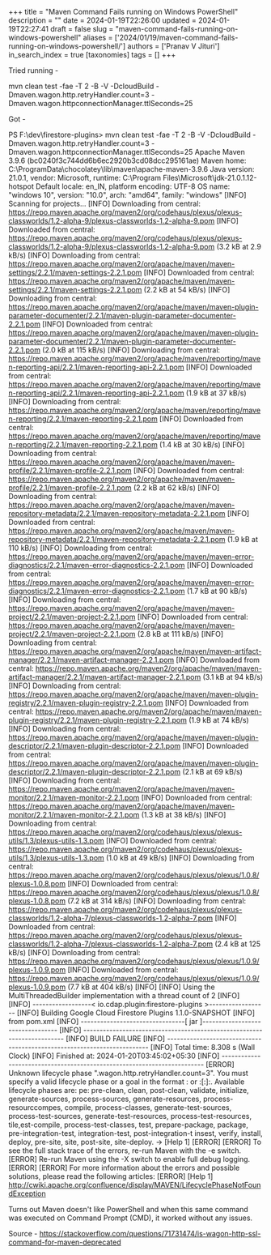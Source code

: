+++
title = "Maven Command Fails running on Windows PowerShell"
description = ""
date = 2024-01-19T22:26:00
updated = 2024-01-19T22:27:41
draft = false
slug = "maven-command-fails-running-on-windows-powershell"
aliases = ['2024/01/19/maven-command-fails-running-on-windows-powershell/']
authors = ['Pranav V Jituri']
in_search_index = true
[taxonomies]
tags = []
+++


Tried running -

mvn clean test -fae -T 2 -B -V -DcloudBuild -Dmaven.wagon.http.retryHandler.count=3 -Dmaven.wagon.httpconnectionManager.ttlSeconds=25


Got -

PS F:\dev\firestore-plugins> mvn clean test -fae -T 2 -B -V -DcloudBuild -Dmaven.wagon.http.retryHandler.count=3 -Dmaven.wagon.httpconnectionManager.ttlSeconds=25
Apache Maven 3.9.6 (bc0240f3c744dd6b6ec2920b3cd08dcc295161ae)
Maven home: C:\ProgramData\chocolatey\lib\maven\apache-maven-3.9.6
Java version: 21.0.1, vendor: Microsoft, runtime: C:\Program Files\Microsoft\jdk-21.0.1.12-hotspot
Default locale: en_IN, platform encoding: UTF-8
OS name: "windows 10", version: "10.0", arch: "amd64", family: "windows"
[INFO] Scanning for projects...
[INFO] Downloading from central: https://repo.maven.apache.org/maven2/org/codehaus/plexus/plexus-classworlds/1.2-alpha-9/plexus-classworlds-1.2-alpha-9.pom
[INFO] Downloaded from central: https://repo.maven.apache.org/maven2/org/codehaus/plexus/plexus-classworlds/1.2-alpha-9/plexus-classworlds-1.2-alpha-9.pom (3.2 kB at 2.9 kB/s)
[INFO] Downloading from central: https://repo.maven.apache.org/maven2/org/apache/maven/maven-settings/2.2.1/maven-settings-2.2.1.pom
[INFO] Downloaded from central: https://repo.maven.apache.org/maven2/org/apache/maven/maven-settings/2.2.1/maven-settings-2.2.1.pom (2.2 kB at 54 kB/s)
[INFO] Downloading from central: https://repo.maven.apache.org/maven2/org/apache/maven/maven-plugin-parameter-documenter/2.2.1/maven-plugin-parameter-documenter-2.2.1.pom
[INFO] Downloaded from central: https://repo.maven.apache.org/maven2/org/apache/maven/maven-plugin-parameter-documenter/2.2.1/maven-plugin-parameter-documenter-2.2.1.pom (2.0 kB at 115 kB/s)
[INFO] Downloading from central: https://repo.maven.apache.org/maven2/org/apache/maven/reporting/maven-reporting-api/2.2.1/maven-reporting-api-2.2.1.pom
[INFO] Downloaded from central: https://repo.maven.apache.org/maven2/org/apache/maven/reporting/maven-reporting-api/2.2.1/maven-reporting-api-2.2.1.pom (1.9 kB at 37 kB/s)
[INFO] Downloading from central: https://repo.maven.apache.org/maven2/org/apache/maven/reporting/maven-reporting/2.2.1/maven-reporting-2.2.1.pom
[INFO] Downloaded from central: https://repo.maven.apache.org/maven2/org/apache/maven/reporting/maven-reporting/2.2.1/maven-reporting-2.2.1.pom (1.4 kB at 30 kB/s)
[INFO] Downloading from central: https://repo.maven.apache.org/maven2/org/apache/maven/maven-profile/2.2.1/maven-profile-2.2.1.pom
[INFO] Downloaded from central: https://repo.maven.apache.org/maven2/org/apache/maven/maven-profile/2.2.1/maven-profile-2.2.1.pom (2.2 kB at 62 kB/s)
[INFO] Downloading from central: https://repo.maven.apache.org/maven2/org/apache/maven/maven-repository-metadata/2.2.1/maven-repository-metadata-2.2.1.pom
[INFO] Downloaded from central: https://repo.maven.apache.org/maven2/org/apache/maven/maven-repository-metadata/2.2.1/maven-repository-metadata-2.2.1.pom (1.9 kB at 110 kB/s)
[INFO] Downloading from central: https://repo.maven.apache.org/maven2/org/apache/maven/maven-error-diagnostics/2.2.1/maven-error-diagnostics-2.2.1.pom
[INFO] Downloaded from central: https://repo.maven.apache.org/maven2/org/apache/maven/maven-error-diagnostics/2.2.1/maven-error-diagnostics-2.2.1.pom (1.7 kB at 90 kB/s)
[INFO] Downloading from central: https://repo.maven.apache.org/maven2/org/apache/maven/maven-project/2.2.1/maven-project-2.2.1.pom
[INFO] Downloaded from central: https://repo.maven.apache.org/maven2/org/apache/maven/maven-project/2.2.1/maven-project-2.2.1.pom (2.8 kB at 111 kB/s)
[INFO] Downloading from central: https://repo.maven.apache.org/maven2/org/apache/maven/maven-artifact-manager/2.2.1/maven-artifact-manager-2.2.1.pom
[INFO] Downloaded from central: https://repo.maven.apache.org/maven2/org/apache/maven/maven-artifact-manager/2.2.1/maven-artifact-manager-2.2.1.pom (3.1 kB at 94 kB/s)
[INFO] Downloading from central: https://repo.maven.apache.org/maven2/org/apache/maven/maven-plugin-registry/2.2.1/maven-plugin-registry-2.2.1.pom
[INFO] Downloaded from central: https://repo.maven.apache.org/maven2/org/apache/maven/maven-plugin-registry/2.2.1/maven-plugin-registry-2.2.1.pom (1.9 kB at 74 kB/s)
[INFO] Downloading from central: https://repo.maven.apache.org/maven2/org/apache/maven/maven-plugin-descriptor/2.2.1/maven-plugin-descriptor-2.2.1.pom
[INFO] Downloaded from central: https://repo.maven.apache.org/maven2/org/apache/maven/maven-plugin-descriptor/2.2.1/maven-plugin-descriptor-2.2.1.pom (2.1 kB at 69 kB/s)
[INFO] Downloading from central: https://repo.maven.apache.org/maven2/org/apache/maven/maven-monitor/2.2.1/maven-monitor-2.2.1.pom
[INFO] Downloaded from central: https://repo.maven.apache.org/maven2/org/apache/maven/maven-monitor/2.2.1/maven-monitor-2.2.1.pom (1.3 kB at 38 kB/s)
[INFO] Downloading from central: https://repo.maven.apache.org/maven2/org/codehaus/plexus/plexus-utils/1.3/plexus-utils-1.3.pom
[INFO] Downloaded from central: https://repo.maven.apache.org/maven2/org/codehaus/plexus/plexus-utils/1.3/plexus-utils-1.3.pom (1.0 kB at 49 kB/s)
[INFO] Downloading from central: https://repo.maven.apache.org/maven2/org/codehaus/plexus/plexus/1.0.8/plexus-1.0.8.pom
[INFO] Downloaded from central: https://repo.maven.apache.org/maven2/org/codehaus/plexus/plexus/1.0.8/plexus-1.0.8.pom (7.2 kB at 314 kB/s)
[INFO] Downloading from central: https://repo.maven.apache.org/maven2/org/codehaus/plexus/plexus-classworlds/1.2-alpha-7/plexus-classworlds-1.2-alpha-7.pom
[INFO] Downloaded from central: https://repo.maven.apache.org/maven2/org/codehaus/plexus/plexus-classworlds/1.2-alpha-7/plexus-classworlds-1.2-alpha-7.pom (2.4 kB at 125 kB/s)
[INFO] Downloading from central: https://repo.maven.apache.org/maven2/org/codehaus/plexus/plexus/1.0.9/plexus-1.0.9.pom
[INFO] Downloaded from central: https://repo.maven.apache.org/maven2/org/codehaus/plexus/plexus/1.0.9/plexus-1.0.9.pom (7.7 kB at 404 kB/s)
[INFO] 
[INFO] Using the MultiThreadedBuilder implementation with a thread count of 2
[INFO] 
[INFO] ------------------< io.cdap.plugin:firestore-plugins >------------------
[INFO] Building Google Cloud Firestore Plugins 1.1.0-SNAPSHOT
[INFO]   from pom.xml
[INFO] --------------------------------[ jar ]---------------------------------
[INFO] ------------------------------------------------------------------------
[INFO] BUILD FAILURE
[INFO] ------------------------------------------------------------------------
[INFO] Total time:  8.308 s (Wall Clock)
[INFO] Finished at: 2024-01-20T03:45:02+05:30
[INFO] ------------------------------------------------------------------------
[ERROR] Unknown lifecycle phase ".wagon.http.retryHandler.count=3". You must specify a valid lifecycle phase or a goal in the format <plugin-prefix>:<goal> or <plugin-group-id>:<plugin-artifact-id>[:<plugin-version>]:<goal>. Available lifecycle phases are: pe: pre-clean, clean, post-clean, validate, initialize, generate-sources, process-sources, generate-resources, process-resourccompes, compile, process-classes, generate-test-sources, process-test-sources, generate-test-resources, process-test-resources, tile,est-compile, process-test-classes, test, prepare-package, package, pre-integration-test, integration-test, post-integration-t insest, verify, install, deploy, pre-site, site, post-site, site-deploy. -> [Help 1]
[ERROR]
[ERROR] To see the full stack trace of the errors, re-run Maven with the -e switch.
[ERROR] Re-run Maven using the -X switch to enable full debug logging.
[ERROR]
[ERROR] For more information about the errors and possible solutions, please read the following articles:
[ERROR] [Help 1] http://cwiki.apache.org/confluence/display/MAVEN/LifecyclePhaseNotFoundException


Turns out Maven doesn't like PowerShell and when this same command was executed
on Command Prompt (CMD), it worked without any issues.

Source - 
https://stackoverflow.com/questions/71731474/is-wagon-http-ssl-command-for-maven-deprecated
